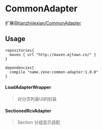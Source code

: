 # CommonAdapter

扩展自[tianzhijiexian/CommonAdapter](https://github.com/tianzhijiexian/CommonAdapter)

## Usage

```
repositories{
  maven { url "http://maven.mjtown.cn/" }
}

dependencies{
  compile "name.zeno:common-adapter:1.0.0"
}
```

#### LoadAdapterWrapper

> 对分页列表UI的封装


#### SectionedRcvAdapter

> Section 分组显示适配
